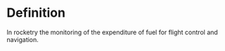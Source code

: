 # Definition

In rocketry the monitoring of the expenditure of fuel for flight control
and navigation.
